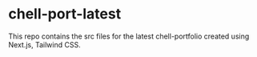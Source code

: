# chell-port-latest
This repo contains the src files for the latest chell-portfolio created using Next.js, Tailwind CSS.
